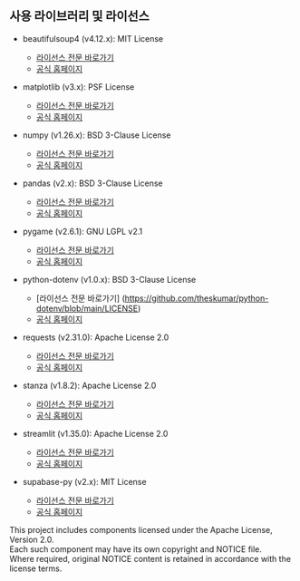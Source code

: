 ## 사용 라이브러리 및 라이선스

- beautifulsoup4 (v4.12.x): MIT License
  - [라이선스 전문 바로가기](https://opensource.org/license/mit/)
  - [공식 홈페이지](https://www.crummy.com/software/BeautifulSoup/)

- matplotlib (v3.x): PSF License
  - [라이선스 전문 바로가기](https://github.com/matplotlib/matplotlib/blob/main/LICENSE/LICENSE)
  - [공식 홈페이지](https://matplotlib.org/)

- numpy (v1.26.x): BSD 3-Clause License
  - [라이선스 전문 바로가기](https://github.com/numpy/numpy/blob/main/LICENSE.txt)
  - [공식 홈페이지](https://numpy.org/)

- pandas (v2.x): BSD 3-Clause License
  - [라이선스 전문 바로가기](https://opensource.org/license/bsd-3-clause/)
  - [공식 홈페이지](https://pandas.pydata.org/)

- pygame (v2.6.1): GNU LGPL v2.1
  - [라이선스 전문 바로가기](https://www.gnu.org/licenses/old-licenses/lgpl-2.1.html)
  - [공식 홈페이지](https://www.pygame.org)

- python-dotenv (v1.0.x): BSD 3-Clause License
  - [라이선스 전문 바로가기] (https://github.com/theskumar/python-dotenv/blob/main/LICENSE)
  - [공식 홈페이지](https://pypi.org/project/python-dotenv/)

- requests (v2.31.0): Apache License 2.0
  - [라이선스 전문 바로가기](https://www.apache.org/licenses/LICENSE-2.0.txt)
  - [공식 홈페이지](https://requests.readthedocs.io/)

- stanza (v1.8.2): Apache License 2.0
  - [라이선스 전문 바로가기](https://www.apache.org/licenses/LICENSE-2.0.txt)
  - [공식 홈페이지](https://stanfordnlp.github.io/stanza/)

- streamlit (v1.35.0): Apache License 2.0
  - [라이선스 전문 바로가기](https://www.apache.org/licenses/LICENSE-2.0.txt)
  - [공식 홈페이지](https://streamlit.io/)

- supabase-py (v2.x): MIT License
  - [라이선스 전문 바로가기](https://github.com/supabase-community/supabase-py/blob/develop/LICENSE)
  - [공식 홈페이지](https://supabase.com/)


This project includes components licensed under the Apache License, Version 2.0.  
Each such component may have its own copyright and NOTICE file.  
Where required, original NOTICE content is retained in accordance with the license terms.
